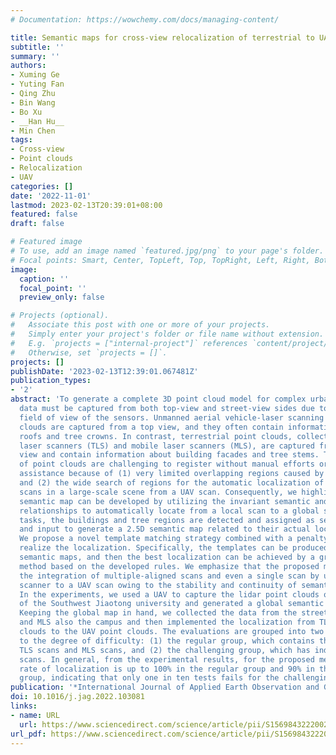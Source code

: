 ```yaml
---
# Documentation: https://wowchemy.com/docs/managing-content/

title: Semantic maps for cross-view relocalization of terrestrial to UAV point clouds
subtitle: ''
summary: ''
authors:
- Xuming Ge
- Yuting Fan
- Qing Zhu
- Bin Wang
- Bo Xu
- __Han Hu__
- Min Chen
tags:
- Cross-view
- Point clouds
- Relocalization
- UAV
categories: []
date: '2022-11-01'
lastmod: 2023-02-13T20:39:01+08:00
featured: false
draft: false

# Featured image
# To use, add an image named `featured.jpg/png` to your page's folder.
# Focal points: Smart, Center, TopLeft, Top, TopRight, Left, Right, BottomLeft, Bottom, BottomRight.
image:
  caption: ''
  focal_point: ''
  preview_only: false

# Projects (optional).
#   Associate this post with one or more of your projects.
#   Simply enter your project's folder or file name without extension.
#   E.g. `projects = ["internal-project"]` references `content/project/deep-learning/index.md`.
#   Otherwise, set `projects = []`.
projects: []
publishDate: '2023-02-13T12:39:01.067481Z'
publication_types:
- '2'
abstract: 'To generate a complete 3D point cloud model for complex urban environments,
  data must be captured from both top-view and street-view sides due to the limited
  field of view of the sensors. Unmanned aerial vehicle-laser scanning (UAV-LS) point
  clouds are captured from a top view, and they often contain information about building
  roofs and tree crowns. In contrast, terrestrial point clouds, collected by terrestrial
  laser scanners (TLS) and mobile laser scanners (MLS), are captured from a street
  view and contain information about building facades and tree stems. These two types
  of point clouds are challenging to register without manual efforts or target-based
  assistance because of (1) very limited overlapping regions caused by the cross-view
  and (2) the wide search of regions for the automatic localization of terrestrial
  scans in a large-scale scene from a UAV scan. Consequently, we highlight that a
  semantic map can be developed by utilizing the invariant semantic and geometric
  relationships to automatically locate from a local scan to a global scan. In our
  tasks, the buildings and tree regions are detected and assigned as semantic objects
  and input to generate a 2.5D semantic map related to their actual location information.
  We propose a novel template matching strategy combined with a penalty system to
  realize the localization. Specifically, the templates can be produced by the obtained
  semantic maps, and then the best localization can be achieved by a graded punishment
  method based on the developed rules. We emphasize that the proposed method can handle
  the integration of multiple-aligned scans and even a single scan by using a terrestrial
  scanner to a UAV scan owing to the stability and continuity of semantic information.
  In the experiments, we used a UAV to capture the lidar point clouds over the campus
  of the Southwest Jiaotong university and generated a global semantic map offline.
  Keeping the global map in hand, we collected the data from the street views by TLS
  and MLS also the campus and then implemented the localization from TLS/MLS point
  clouds to the UAV point clouds. The evaluations are grouped into two grades related
  to the degree of difficulty: (1) the regular group, which contains the multiple-registered
  TLS scans and MLS scans, and (2) the challenging group, which has independent TLS
  scans. In general, from the experimental results, for the proposed method, the success
  rate of localization is up to 100% in the regular group and 90% in the challenging
  group, indicating that only one in ten tests fails for the challenging group.'
publication: '*International Journal of Applied Earth Observation and Geoinformation*'
doi: 10.1016/j.jag.2022.103081
links:
- name: URL
  url: https://www.sciencedirect.com/science/article/pii/S1569843222002692
url_pdf: https://www.sciencedirect.com/science/article/pii/S1569843222002692
---
```

